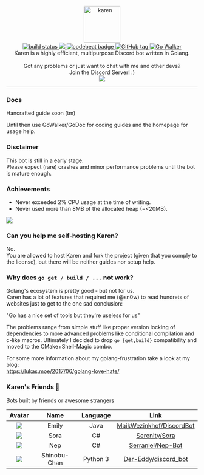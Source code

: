 <p align="center">
  <img alt="karen" width="96" src="http://i.imgur.com/VfgrwQz.jpg">
  <br>
  <a href="https://travis-ci.org/SubliminalHQ/karen">
    <img alt="build status" src="https://travis-ci.org/SubliminalHQ/karen.svg?branch=master" />
  </a>
  <a href="https://www.codacy.com/app/lukas-breuer/karen?utm_source=github.com&amp;utm_medium=referral&amp;utm_content=sn0w/karen&amp;utm_campaign=Badge_Grade">
    <img src="https://api.codacy.com/project/badge/Grade/ec90cbf66f5c4ecbab15d5dfe73c0ddd"/>
  </a>
  <a href="https://codebeat.co/projects/github-com-sn0w-karen-master">
    <img alt="codebeat badge" src="https://codebeat.co/badges/2d89b948-da1b-40e4-8ecd-f3b7dc394591" />
  </a>
  <a href="#">
    <img src="https://img.shields.io/github/tag/sn0w/karen.svg?style=flat-square" alt="GitHub tag"/>
  </a>
  <a href="https://gowalker.org/github.com/sn0w/Karen">
    <img src="http://gowalker.org/api/v1/badge" alt="Go Walker" />
  </a>
  <br>
  Karen is a highly efficient, multipurpose Discord bot written in Golang.
  <br>
  <br>
  Got any problems or just want to chat with me and other devs?<br>
  Join the Discord Server! :)<br>
  <a href="https://discord.karen.vc">
    <img src="https://discordapp.com/api/guilds/180818466847064065/widget.png">
  </a>
</p>
<hr/>

### Docs
Hancrafted guide soon (tm)

Until then use GoWalker/GoDoc for coding guides and
the homepage for usage help.

### Disclaimer
This bot is still in a early stage.<br>
Please expect (rare) crashes and minor performance problems until the bot is mature enough.

### Achievements

- Never exceeded 2% CPU usage at the time of writing.
- Never used more than 8MB of the allocated heap (=<20MB).

![](https://i.imgur.com/lGf08Yo.png)

### Can you help me self-hosting Karen?
No.<br>
You are allowed to host Karen and fork the project (given that you comply to the license),
but there will be neither guides nor setup help.<br>

### Why does `go get / build / ...` not work?
Golang's ecosystem is pretty good - but not for us.<br>
Karen has a lot of features that required me (@sn0w) to read hundrets of websites just to get to the one sad conclusion:

"Go has a nice set of tools but they're useless for us"

The problems range from simple stuff like proper version locking of dependencies to more advanced problems like conditional compilation and c-like macros.
Ultimately I decided to drop `go {get,build}` compatibility and moved to the CMake+Shell-Magic combo.

For some more information about my golang-frustration take a look at my blog:<br>
https://lukas.moe/2017/06/golang-love-hate/

### Karen's Friends :tada:

Bots built by friends or awesome strangers

|Avatar|Name|Language|Link|
|:-:|:-:|:-:|:-:|
|![](http://i.imgur.com/SrgZI3g.png)|Emily|Java|[MaikWezinkhof/DiscordBot](https://github.com/MaikWezinkhof/DiscordBot)
|![](https://cdn.discordapp.com/avatars/270931284489011202/b7b1f9820c4751ffa3d0e11c97bc2f38.png?size=64)|Sora|C#|[Serenity/Sora](http://git.argus.moe/serenity/SoraBot)
|![](https://cdn.discordapp.com/avatars/260867076774821899/2dda452db1e35f833a187df9dd4f1749.png?size=64)|Nep|C#|[Serraniel/Nep-Bot](https://github.com/Serraniel/Nep-Bot)
|![](http://i.imgur.com/Tb0FZoZ.png)|Shinobu-Chan|Python 3|[Der-Eddy/discord_bot](https://github.com/Der-Eddy/discord_bot)
